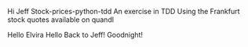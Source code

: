 Hi Jeff
Stock-prices-python-tdd
An exercise in TDD
Using the Frankfurt stock quotes available on quandl


Hello Elvira
Hello Back to Jeff!
Goodnight!